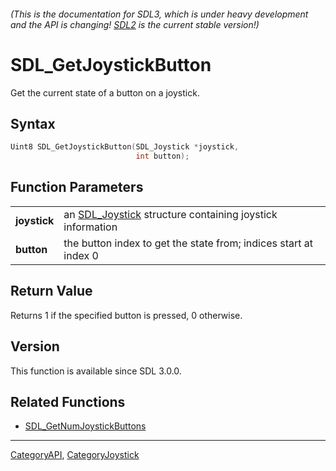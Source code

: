 ###### (This is the documentation for SDL3, which is under heavy development and the API is changing! [SDL2](https://wiki.libsdl.org/SDL2/) is the current stable version!)
# SDL_GetJoystickButton

Get the current state of a button on a joystick.

## Syntax

```c
Uint8 SDL_GetJoystickButton(SDL_Joystick *joystick,
                            int button);

```

## Function Parameters

|                  |                                                                           |
| ---------------- | ------------------------------------------------------------------------- |
| **joystick**     | an [SDL_Joystick](SDL_Joystick) structure containing joystick information |
| **button**       | the button index to get the state from; indices start at index 0          |

## Return Value

Returns 1 if the specified button is pressed, 0 otherwise.

## Version

This function is available since SDL 3.0.0.

## Related Functions

* [SDL_GetNumJoystickButtons](SDL_GetNumJoystickButtons)

----
[CategoryAPI](CategoryAPI), [CategoryJoystick](CategoryJoystick)

